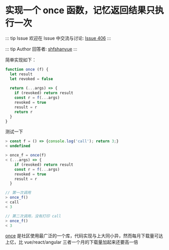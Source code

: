# 实现一个 once 函数，记忆返回结果只执行一次



::: tip Issue 
 欢迎在 Issue 中交流与讨论: [Issue 406](https://github.com/shfshanyue/Daily-Question/issues/406) 
:::

::: tip Author 
回答者: [shfshanyue](https://github.com/shfshanyue) 
:::

简单实现如下：

``` js
function once (f) {
  let result
  let revoked = false
  
  return (...args) => {
    if (revoked) return result
    const r = f(...args)
    revoked = true
    result = r
    return r
  }
}
```

测试一下

``` js
> const f = () => {console.log('call'); return 3;}
< undefined

> once_f = once(f)
< (...args) => {
    if (revoked) return result
    const r = f(...args)
    revoked = true
    result = r
  }

// 第一次调用
> once_f()
< call
< 3

// 第二次调用，没有打印 call
> once_f()
< 3
```

[once](https://npm.devtool.tech/once) 是社区使用最广泛的一个库，代码实现与上大同小异，然而每月下载量可达上亿，比 vue/react/angular 三者一个月的下载量加起来还要高一倍